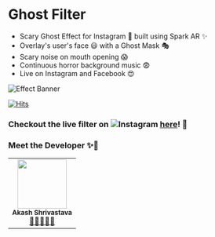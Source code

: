 # Ghost Filter

- Scary Ghost Effect for Instagram 👻 built using Spark AR ✨
- Overlay's user's face 😃 with a Ghost Mask 🎭 
- Scary noise on mouth opening 😱 
- Continuous horror background music 😨 
- Live on Instagram and Facebook 😍

![Effect Banner](https://i.imgur.com/wO5nhAB.gif)

[![Hits](https://hits.seeyoufarm.com/api/count/incr/badge.svg?url=https%3A%2F%2Fgithub.com%2FAkash1362000%2FGhost-Filter%2F&count_bg=%2379C83D&title_bg=%23555555&icon=&icon_color=%23E7E7E7&title=hits&edge_flat=false)](https://hits.seeyoufarm.com)

### Checkout the live filter on ![Instagram](https://img.shields.io/badge/Instagram-E4405F?style=for-the-badge&logo=instagram&logoColor=white) [here](https://www.instagram.com/ar/1303042073214700/)! 👻

### Meet the Developer ✨🌟

<table>
		<tr>
			<td align="center"><img src="https://i.imgur.com/ZwcK1xV.jpg"  width=100px;"><br /><sub><b>Akash Shrivastava</b></sub><br/><a href="https://github.com/Akash1362000">👨‍💻🚴‍♂️📸</a></td>
		</tr>
</table>
